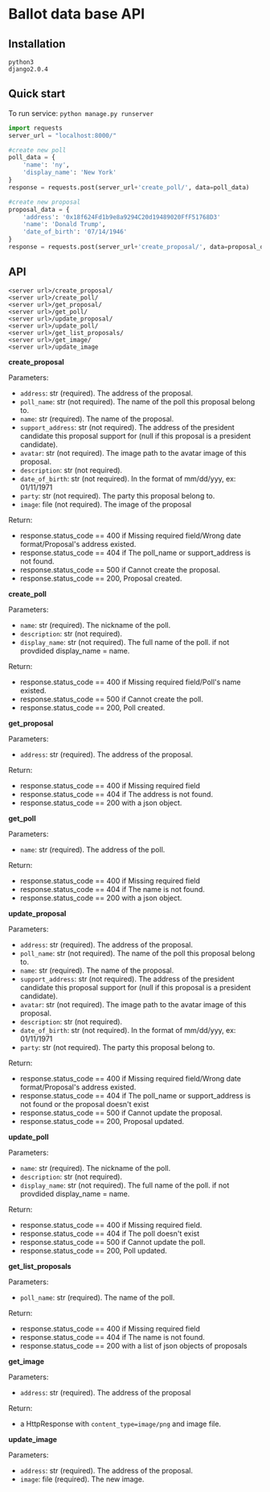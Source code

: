 # Ballot data base API

## Installation
```
python3
django2.0.4
```

## Quick start
To run service: `python manage.py runserver`
```python
import requests
server_url = "localhost:8000/"

#create new poll
poll_data = {
    'name': 'ny',
    'display_name': 'New York'
}
response = requests.post(server_url+'create_poll/', data=poll_data)

#create new proposal
proposal_data = {
    'address': '0x18f624Fd1b9e8a9294C20d19489020FfF51768D3'
    'name': 'Donald Trump',
    'date_of_birth': '07/14/1946'
}
response = requests.post(server_url+'create_proposal/', data=proposal_data)
```
## API
```
<server url>/create_proposal/
<server url>/create_poll/
<server url>/get_proposal/
<server url>/get_poll/
<server url>/update_proposal/
<server url>/update_poll/
<server url>/get_list_proposals/
<server url>/get_image/
<server url>/update_image
```
**create_proposal**

Parameters:
- `address`: str (required). The address of the proposal.
- `poll_name`: str (not required). The name of the poll this proposal belong to.
- `name`: str (required). The name of the proposal.
- `support_address`: str (not required). The address of the president candidate this proposal support for (null if this proposal is a president candidate).
- `avatar`: str (not required). The image path to the avatar image of this proposal.
- `description`: str (not required).
- `date_of_birth`: str (not required). In the format of mm/dd/yyy, ex: 01/11/1971
- `party`: str (not required). The party this proposal belong to.
- `image`: file (not required). The image of the proposal

Return:
- response.status_code == 400 if Missing required field/Wrong date format/Proposal's address existed.
- response.status_code == 404 if The poll_name or support_address is not found.
- response.status_code == 500 if Cannot create the proposal.
- response.status_code == 200, Proposal created.

**create_poll**

Parameters:
- `name`: str (required). The nickname of the poll.
- `description`: str (not required).
- `display_name`: str (not required). The full name of the poll. if not provdided display_name = name.

Return:
- response.status_code == 400 if Missing required field/Poll's name existed.
- response.status_code == 500 if Cannot create the poll.
- response.status_code == 200, Poll created.

**get_proposal**

Parameters:
- `address`: str (required). The address of the proposal.

Return:
- response.status_code == 400 if Missing required field
- response.status_code == 404 if The address is not found.
- response.status_code == 200 with a json object.

**get_poll**

Parameters:
- `name`: str (required). The address of the poll.

Return:
- response.status_code == 400 if Missing required field
- response.status_code == 404 if The name is not found.
- response.status_code == 200 with a json object.

**update_proposal**

Parameters:
- `address`: str (required). The address of the proposal.
- `poll_name`: str (not required). The name of the poll this proposal belong to.
- `name`: str (required). The name of the proposal.
- `support_address`: str (not required). The address of the president candidate this proposal support for (null if this proposal is a president candidate).
- `avatar`: str (not required). The image path to the avatar image of this proposal.
- `description`: str (not required).
- `date_of_birth`: str (not required). In the format of mm/dd/yyy, ex: 01/11/1971
- `party`: str (not required). The party this proposal belong to.

Return:
- response.status_code == 400 if Missing required field/Wrong date format/Proposal's address existed.
- response.status_code == 404 if The poll_name or support_address is not found or the proposal doesn't exist
- response.status_code == 500 if Cannot update the proposal.
- response.status_code == 200, Proposal updated.

**update_poll**

Parameters:
- `name`: str (required). The nickname of the poll.
- `description`: str (not required).
- `display_name`: str (not required). The full name of the poll. if not provdided display_name = name.

Return:
- response.status_code == 400 if Missing required field.
- response.status_code == 404 if The poll doesn't exist
- response.status_code == 500 if Cannot update the poll.
- response.status_code == 200, Poll updated.

**get_list_proposals**

Parameters:
- `poll_name`: str (required). The name of the poll.

Return:
- response.status_code == 400 if Missing required field
- response.status_code == 404 if The name is not found.
- response.status_code == 200 with a list of json objects of proposals

**get_image**

Parameters:
- `address`: str (required). The address of the proposal

Return:
- a HttpResponse with `content_type=image/png` and image file.

**update_image**

Parameters:
- `address`: str (required). The address of the proposal.
- `image`: file (required). The new image.

